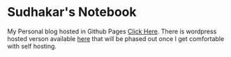 # Sudhakar's Notebook

My Personal blog hosted in Github Pages [Click Here](https://sudhakarkarunaiprakasam.github.io/). There is wordpress hosted verson available [here](https://sudhakar.blog/) that will be phased out once I get comfortable with self hosting.
